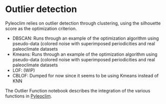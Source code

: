 # Outlier detection

Pyleoclim relies on outlier detection through clustering, using the silhouette score as the optimization criterion. 

* DBSCAN: Runs through an example of the optimization algorithm using pseudo-data (colored noise with superimposed periodicities and real paleoclimate datasets
* Kmeans: Runs through an example of the optimization algorithm using pseudo-data (colored noise with superimposed periodicities and real paleoclimate datasets
* LOF: (WIP)
* CBLOF: Dumped for now since it seems to be using Kmeans instead of KNN

The Outlier Function notebook describes the integration of the various functions in [Pyleoclim](https://pyleoclim-util.readthedocs.io/). 
